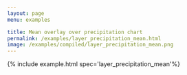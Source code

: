```yaml
---
layout: page
menu: examples

title: Mean overlay over precipitation chart
permalink: /examples/layer_precipitation_mean.html
image: /examples/compiled/layer_precipitation_mean.png
---
```




{% include example.html spec='layer_precipitation_mean'%}
